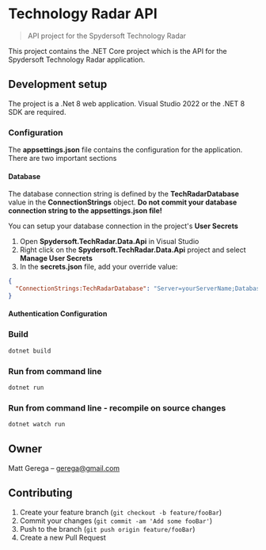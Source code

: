 #  Technology Radar API
> API project for the Spydersoft Technology Radar

This project contains the .NET Core project which is the API for the Spydersoft Technology Radar application.

## Development setup

The project is a .Net 8 web application.  Visual Studio 2022 or the .NET 8 SDK are required.


### Configuration
The **appsettings.json** file contains the configuration for the application.  There are two important sections

#### Database
The database connection string is defined by the **TechRadarDatabase** value in the **ConnectionStrings** object.  **Do not commit your database connection string to the appsettings.json file!**  

You can setup your database connection in the project's **User Secrets**

1. Open **Spydersoft.TechRadar.Data.Api** in Visual Studio
2. Right click on the **Spydersoft.TechRadar.Data.Api** project and select **Manage User Secrets**
3. In the **secrets.json** file, add your override value:
```json
{
  "ConnectionStrings:TechRadarDatabase": "Server=yourServerName;Database=yourDatabaseName;Trusted_Connection=True;ConnectRetryCount=0"
}
```

#### Authentication Configuration


### Build
```powershell
dotnet build
```

### Run from command line
```powershell
dotnet run
```

### Run from command line - recompile on source changes
```powershell
dotnet watch run
```

## Owner

Matt Gerega – gerega@gmail.com

## Contributing

1. Create your feature branch (`git checkout -b feature/fooBar`)
3. Commit your changes (`git commit -am 'Add some fooBar'`)
4. Push to the branch (`git push origin feature/fooBar`)
5. Create a new Pull Request
